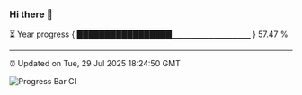 ### Hi there 👋

⏳ Year progress { █████████████████▁▁▁▁▁▁▁▁▁▁▁▁▁ } 57.47 %

---

⏰ Updated on Tue, 29 Jul 2025 18:24:50 GMT

![Progress Bar CI](https://github.com/liununu/liununu/workflows/Progress%20Bar%20CI/badge.svg)
